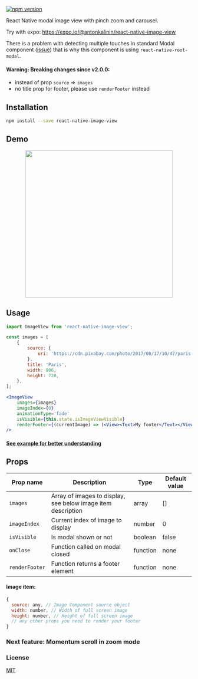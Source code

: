 [![npm version](https://badge.fury.io/js/react-native-image-view.svg)](https://badge.fury.io/js/react-native-image-view)

React Native modal image view with pinch zoom and carousel.

Try with expo: https://expo.io/@antonkalinin/react-native-image-view

There is a problem with detecting multiple touches in standard Modal component ([issue](https://github.com/facebook/react-native/issues/14295)) that is why
this component is using `react-native-root-modal`.

#### Warning: Breaking changes since v2.0.0:

- instead of prop `source` => `images`
- no title prop for footer, please use `renderFooter` instead

## Installation

```bash
npm install --save react-native-image-view
```

## Demo

<p align="center">
  <img src="https://raw.githubusercontent.com/antonKalinin/react-native-image-view/master/static/demoV2.gif" height="400" />
</p>

## Usage
```jsx
import ImageView from 'react-native-image-view';

const images = [
    {
        source: {
            uri: 'https://cdn.pixabay.com/photo/2017/08/17/10/47/paris-2650808_960_720.jpg',
        },
        title: 'Paris',
        width: 806,
        height: 720,
    },
];

<ImageView
    images={images}
    imageIndex={0}
    animationType='fade'
    isVisible={this.state.isImageViewVisible}
    renderFooter={(currentImage) => (<View><Text>My footer</Text></View>)}
/>
```

#### [See example for better understanding](https://github.com/antonKalinin/react-native-image-view/blob/master/example/App.js)

## Props

Prop name           | Description   | Type      | Default value
--------------------|---------------|-----------|----------------
`images`  | Array of images to display, see below image item description | array | []
`imageIndex` | Current index of image to display | number | 0
`isVisible` | Is modal shown or not | boolean | false
`onClose` | Function called on modal closed | function | none
`renderFooter` | Function returns a footer element | function | none

#### Image item:

```js
{
  source: any, // Image Component source object
  width: number, // Width of full screen image
  height: number, // Height of full screen image
  // any other props you need to render your footer
}
```

### Next feature: Momentum scroll in zoom mode

### License
  [MIT](LICENSE)
